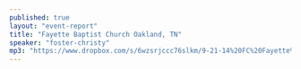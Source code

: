 ```yaml
---
published: true
layout: "event-report"
title: "Fayette Baptist Church Oakland, TN"
speaker: "foster-christy"
mp3: "https://www.dropbox.com/s/6wzsrjccc76slkm/9-21-14%20FC%20Fayette%20Baptist%20Church%20Oakland%2C%20TN.mp3?dl=0"
---
```



